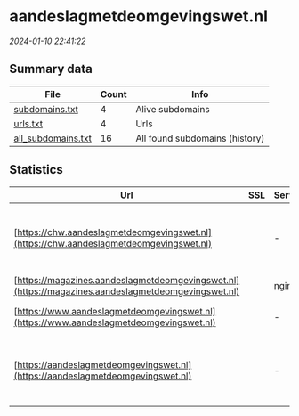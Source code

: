 # aandeslagmetdeomgevingswet.nl
*2024-01-10 22:41:22*
## Summary data


| File       | Count | Info |
|------------|-------|------|
|[subdomains.txt](/data/aandeslagmetdeomgevingswet.nl/subdomains.txt)|4|Alive subdomains|
|[urls.txt](/data/aandeslagmetdeomgevingswet.nl/urls.txt)|4|Urls|
|[all_subdomains.txt](/data/aandeslagmetdeomgevingswet.nl/all_subdomains.txt)|16|All found subdomains (history)|


## Statistics


| Url | SSL | Server | Cookie | HSTS | CSP | XFO | XXP | RP | Tech |Title |
|------------|-------|------|------|------|------|------|------|------|------|------|
|[https://chw.aandeslagmetdeomgevingswet.nl](https://chw.aandeslagmetdeomgevingswet.nl)| |-| |:white_check_mark: | :white_check_mark:| :white_check_mark: | :white_check_mark: | :white_check_mark: |Google Tag Manager HSTS Microsoft ASP.NET:-|Home | Crisis- e...|
|[https://magazines.aandeslagmetdeomgevingswet.nl](https://magazines.aandeslagmetdeomgevingswet.nl)| |nginx| |:white_check_mark: |:warning: | :white_check_mark: | :white_check_mark: | :white_check_mark: |HSTS Nginx||
|[https://www.aandeslagmetdeomgevingswet.nl](https://www.aandeslagmetdeomgevingswet.nl)| |-| |:white_check_mark: | :white_check_mark:| :white_check_mark: | :white_check_mark: | :white_check_mark: |HSTS Microsoft ASP.NET:-|Object moved|
|[https://aandeslagmetdeomgevingswet.nl](https://aandeslagmetdeomgevingswet.nl)| |-| |:white_check_mark: | :white_check_mark:| :white_check_mark: | :white_check_mark: | :white_check_mark: |Google Tag Manager HSTS Microsoft ASP.NET:-|Home | Aan de sl...|